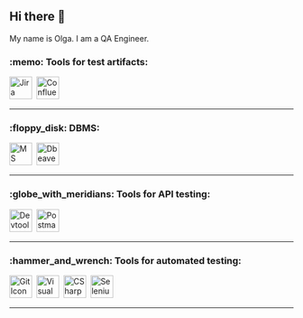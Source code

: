 ## Hi there 👋

My name is Olga. I am a QA Engineer.



<h3> :memo: Tools for test artifacts:  </h3>

<img src="https://cdn.jsdelivr.net/gh/devicons/devicon@latest/icons/jira/jira-original-wordmark.svg" width="40" height="40" alt="Jira Icon"/>&nbsp;
<img src="https://cdn.jsdelivr.net/gh/devicons/devicon@latest/icons/confluence/confluence-original-wordmark.svg" width="40" height="40" alt="Confluence Icon"/>

---

<h3> :floppy_disk: DBMS: </h3>

<img src="https://cdn.jsdelivr.net/gh/devicons/devicon@latest/icons/microsoftsqlserver/microsoftsqlserver-original-wordmark.svg" width="40" height="40" alt="MS SQL Server Icon"/>&nbsp;
<img src="https://cdn.jsdelivr.net/gh/devicons/devicon@latest/icons/dbeaver/dbeaver-original.svg" width="40" height="40" alt="Dbeaver Server Icon"/>

---

<h3> :globe_with_meridians: Tools for API testing: </h3>

<img src=https://camo.githubusercontent.com/25f6f3de7ca12c8c300b6f0a7b37c48c1e6176ded2f38d770a9d5e9b9d24fce7/68747470733a2f2f64333377756272666b69306c36382e636c6f756466726f6e742e6e65742f333862356339353361343636373336363638356435356462353564303537633836646231666335342f61306664632f7374617469632f61636165366232346439343033343736363163613930316561303766343763312f6368726f6d652d6465762d6c6f676f2d69636f6e2e706e67 width="40" height="40" alt="Devtools Icon"/>&nbsp; 
<img src="https://cdn.jsdelivr.net/gh/devicons/devicon@latest/icons/postman/postman-original.svg"  width="40" height="40" alt="Postman Icon"/>&nbsp;

---

<h3> :hammer_and_wrench: Tools for automated testing: </h3>

<img src="https://cdn.jsdelivr.net/gh/devicons/devicon@latest/icons/git/git-original.svg" width="40" height="40" alt="Git Icon"/>&nbsp;
<img src="https://cdn.jsdelivr.net/gh/devicons/devicon@latest/icons/visualstudio/visualstudio-original.svg" width="40" height="40" alt="Visual Studio Icon"/>&nbsp;
<img src="https://cdn.jsdelivr.net/gh/devicons/devicon@latest/icons/csharp/csharp-original.svg" width="40" height="40" alt="CSharp Icon"/>&nbsp;
<img src="https://cdn.jsdelivr.net/gh/devicons/devicon@latest/icons/selenium/selenium-original.svg" width="40" height="40" alt="Selenium Icon"/>

---

<!--
**Olga-Z/Olga-Z** is a ✨ _special_ ✨ repository because its `README.md` (this file) appears on your GitHub profile.

Here are some ideas to get you started:

- 🔭 I’m currently working on ...
- 🌱 I’m currently learning ...
- 👯 I’m looking to collaborate on ...
- 🤔 I’m looking for help with ...
- 💬 Ask me about ...
- 📫 How to reach me: ...
- 😄 Pronouns: ...
- ⚡ Fun fact: ...
-->
